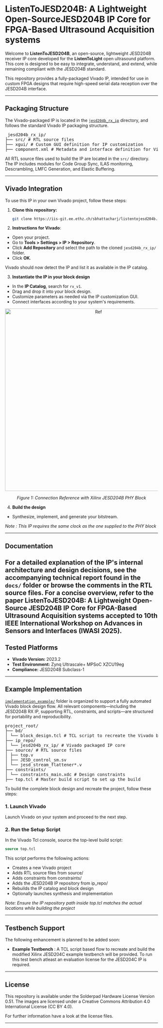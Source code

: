 # ListenToJESD204B: A Lightweight Open-SourceJESD204B IP Core for FPGA-Based Ultrasound Acquisition systems

Welcome to **ListenToJESD204B**, an open-source, lightweight JESD204B receiver IP core developed for the **ListenToLight** open ultrasound platform. This core is designed to be easy to integrate, understand, and extend, while remaining compliant with the JESD204B standard.

This repository provides a fully-packaged Vivado IP, intended for use in custom FPGA designs that require high-speed serial data reception over the JESD204B interface.

---

## Packaging Structure

The Vivado-packaged IP is located in the [`jesd204b_rx_ip`](./jesd204b_rx_ip) directory, and follows the standard Vivado IP packaging structure. 

<pre> jesd204b_rx_ip/ 
├── src/ # RTL source files 
├── xgui/ # Custom GUI definition for IP customization 
├── component.xml # Metadata and interface definition for Vivado </pre>


All RTL source files used to build the IP are located in the `src/` directory. The IP includes modules for Code Group Sync, ILAS monitoring, Descrambling, LMFC Generation, and Elastic Buffering.

---

## Vivado Integration

To use this IP in your own Vivado project, follow these steps:

1. **Clone this repository:**

   ```bash
   git clone https://iis-git.ee.ethz.ch/sbhattacharj/listentojesd204b.git
    ```


2. **Instructions for Vivado**:

- Open your project.
- Go to **Tools > Settings > IP > Repository**.
- Click **Add Repository** and select the path to the cloned `jesd204b_rx_ip/` folder.
- Click **OK**.

Vivado should now detect the IP and list it as available in the IP catalog.

3. **Instantiate the IP in your block design**

- In the **IP Catalog**, search for `rx_v1`.
- Drag and drop it into your block design.
- Customize parameters as needed via the IP customization GUI.
- Connect interfaces according to your system's requirements.

<p align="center">
  <img src="docs/figures/example_connection.png" alt="Ref" width="600"/>
</p>
<p align="center"><em>Figure 1: Connection Reference with Xilinx JESD204B PHY Block</em></p>

4. **Build the design**
- Synthesize, implement, and generate your bitstream.

*Note : This IP requires the same clock as the one supplied to the PHY block*

---
## Documentation

For a detailed explanation of the IP's internal architecture and design decisions, see the accompanying technical report found in the `docs/` folder or browse the comments in the RTL source files. For a concise overview, refer to the paper ListenToJESD204B: A Lightweight Open-Source JESD204B IP Core for FPGA-Based Ultrasound Acquisition systems
accepted to 10th IEEE International Workshop on Advances in Sensors and Interfaces (IWASI 2025).
---

## Tested Platforms

- **Vivado Version:** 2023.2  
- **Test Environment:** Zynq Ultrascale+ MPSoC XZCU19eg
- **Compliance:** JESD204B Subclass-1

---

## Example Implementation

[`implementation_example/`](./implementation_example/) folder is organized to support a fully automated Vivado block design flow. All relevant components—including the JESD204B RX IP, supporting RTL, constraints, and scripts—are structured for portability and reproducibility.

<pre>project_root/
├── bd/
│ └── block_design.tcl # TCL script to recreate the Vivado block design
├── ip_repo/
│ └── jesd204b_rx_ip/ # Vivado packaged IP core 
├── source/ # RTL source files
│ ├── top.v 
│ ├── JESD_control_sm.sv
│ └── jesd_stream_flattener*.v
├── constraints/
│ └── constraints_main.xdc # Design constraints
├── top.tcl # Master build script to set up the build </pre>

To build the complete block design and recreate the project, follow these steps:

### 1. Launch Vivado
Launch Vivado on your system and proceed to the next step.

### 2. Run the Setup Script

In the Vivado Tcl console, source the top-level build script:

```tcl
source top.tcl
```
This script performs the following actions:
- Creates a new Vivado project
- Adds RTL source files from source/
- Adds constraints from constraints/
- Adds the JESD204B IP repository from ip_repo/
- Rebuilds the IP catalog and block design
- Optionally launches synthesis and implementation

*Note: Ensure the IP repository path inside top.tcl matches the actual locations while building the project*

---
## Testbench Support

The following enhancement is planned to be added soon:

-  **Example Testbench** : A TCL script based flow to recreate and build the modified Xilinx JESD204C example testbench will be provided. To run this test bench atleast an evaluation license for the JESD204C IP is required.

---

## License

This repository is available under the Solderpad Hardware License Version 0.51.
The images are licensed under a Creative Commons Attribution 4.0 International License (CC BY 4.0).

For further information have a look at the license files.

---



